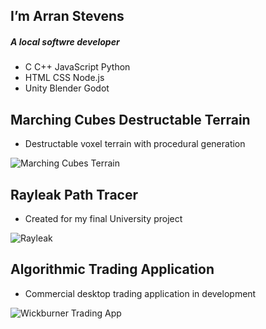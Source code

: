 ## I’m Arran Stevens
##### A local softwre developer

- C C++ JavaScript Python 
- HTML CSS Node.js
- Unity Blender Godot

## Marching Cubes Destructable Terrain
- Destructable voxel terrain with procedural generation
  
![Marching Cubes Terrain](https://github.com/Is-Nerens/NoodlePlexium/blob/main/Marching%20Cubes%20Terrain.jpg)

## Rayleak Path Tracer
- Created for my final University project

![Rayleak](https://github.com/Is-Nerens/Rayleak_Renderer/blob/master/Example%20Render.jpg)

## Algorithmic Trading Application
- Commercial desktop trading application in development
  
![Wickburner Trading App](https://github.com/Is-Nerens/NoodlePlexium/blob/main/Wickburner%20App.png)

